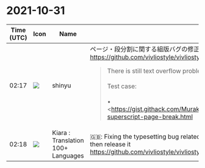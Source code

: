 # 2021-10-31

|Time (UTC)|Icon|Name|Message|
|---|---|---|---|
|02:17|![](https://avatars.slack-edge.com/2018-04-27/354445776386_e258f5ed5ba887b08668_72.jpg)|shinyu|ページ・段分割に関する組版バグの修正はまだ不完全でした。これを直してからリリースします<br><https://github.com/vivliostyle/vivliostyle.js/issues/811><br><blockquote>There is still text overflow problem at column/page break.<br><br>Test case:<br><br>• <https://gist.githack.com/MurakamiShinyu/27476986abcb567a87d9e4640c660746/raw/test-superscript-page-break.html|https://gist.githack.com/MurakamiShinyu/27476986abcb567a87d9e4640c660746/raw/test-superscript-page-break.html>  <br>    (Gist: <https://gist.github.com/MurakamiShinyu/27476986abcb567a87d9e4640c660746|https://gist.github.com/MurakamiShinyu/27476986abcb567a87d9e4640c660746>)<br><br>Test with Vivliostyle Viewer:<br><br>• <https://vivliostyle.org/viewer/#src=https://gist.githack.com/MurakamiShinyu/27476986abcb567a87d9e4640c660746/raw/test-superscript-page-break.html|https://vivliostyle.org/viewer/#src=https://gist.githack.com/MurakamiShinyu/27476986abcb567a87d9e4640c660746/raw/test-superscript-page-break.html><br><br>Result screenshot:<br><br>(Print preview from Vivliostyle Viewer)  <br><https://user-images.githubusercontent.com/3324737/139563379-898ffb03-e075-4c41-90b0-5b2697b59471.png|Screen Shot 2021-10-31 at 10 49 13><br><br>*Expected behavior:*<br><br>(Print preview from Chrome without Vivliostyle Viewer)  <br><https://user-images.githubusercontent.com/3324737/139563409-ddb64515-f44f-498c-a954-3076a4bfb606.png|Screen Shot 2021-10-31 at 10 49 58></blockquote>|
|02:18|![](https://avatars.slack-edge.com/2021-08-02/2324149410423_2aa7423c4133ecb9f168_72.png)|Kiara : Translation 100+ Languages|🇬🇧: Fixing the typesetting bug related to page / column division was still incomplete. I will fix this and then release it<br><https://github.com/vivliostyle/vivliostyle.js/issues/811>|
